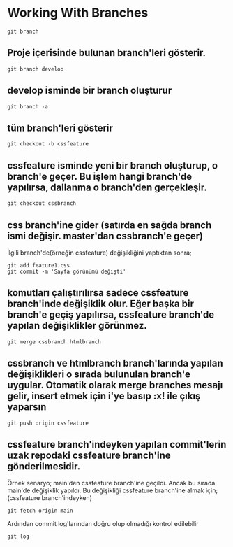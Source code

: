 # Working With Branches

```
git branch
```
Proje içerisinde bulunan branch'leri gösterir.
---
```
git branch develop
```
develop isminde bir branch oluşturur
---
```
git branch -a
```
tüm branch'leri gösterir
---
```
git checkout -b cssfeature
```
cssfeature isminde yeni bir branch oluşturup, o branch'e geçer.
Bu işlem hangi branch'de yapılırsa, dallanma o branch'den gerçekleşir.
---
```
git checkout cssbranch
```
css branch'ine gider (satırda en sağda branch ismi değişir. master'dan cssbranch'e geçer)
---
İlgili branch'de(örneğin cssfeature) değişikliğini yaptıktan sonra;
```
git add feature1.css
git commit -m 'Sayfa görünümü değişti'
```
komutları çalıştırılırsa sadece cssfeature branch'inde değişiklik olur.
Eğer başka bir branch'e geçiş yapılırsa, cssfeature branch'de yapılan değişiklikler görünmez.
---
```
git merge cssbranch htmlbranch
```
cssbranch ve htmlbranch branch'larında yapılan değişiklikleri o sırada bulunulan branch'e uygular. 
Otomatik olarak merge branches mesajı gelir, insert etmek için i'ye basıp :x! ile çıkış yaparsın
---
```
git push origin cssfeature
```
cssfeature branch'indeyken yapılan commit'lerin uzak repodaki cssfeature branch'ine gönderilmesidir.
---
Örnek senaryo; main'den cssfeature branch'ine geçildi. Ancak bu sırada main'de değişiklik yapıldı. Bu değişikliği cssfeature branch'ine almak için;
(cssfeature branch'indeyken)
```
git fetch origin main
```
Ardından commit log'larından doğru olup olmadığı kontrol edilebilir
```
git log
```